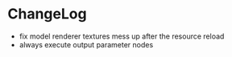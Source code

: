 # ChangeLog

* fix model renderer textures mess up after the resource reload
* always execute output parameter nodes

